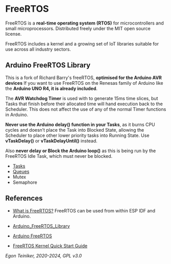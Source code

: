# FreeRTOS 

FreeRTOS is a **real-time operating system (RTOS)** for microcontrollers 
and small microprocessors. Distributed freely under the MIT open source license.

FreeRTOS includes a kernel and a growing set of IoT libraries suitable for use 
across all industry sectors.


## Arduino FreeRTOS Library

This is a fork of Richard Barry's freeRTOS, **optimised for the Arduino AVR devices**
If you want to use FreeRTOS on the Renesas family of Arduino like the **Arduino UNO R4, 
it is already included**.

The **AVR Watchdog Timer** is used with to generate 15ms time slices, but Tasks that finish 
before their allocated time will hand execution back to the Scheduler. 
This does not affect the use of any of the normal Timer functions in Arduino.

**Never use the Arduino delay() function in your Tasks**, as it burns CPU cycles and doesn’t 
place the Task into Blocked State, allowing the Scheduler to place other lower priority 
tasks into Running State. 
Use **vTaskDelay()** or **vTaskDelayUntil()** instead. 

Also **never delay or Block the Arduino loop()** as this is being run by the FreeRTOS Idle 
Task, which must never be blocked.


* [Tasks](tasks/)
* [Queues](queues/)
* Mutex
* Semaphore

## References

* [What is FreeRTOS?](https://youtu.be/kP-pP6FEu8I)
    FreeRTOS can be used from within ESP IDF and Arduino.    

* [Arduino_FreeRTOS_Library](https://github.com/feilipu/Arduino_FreeRTOS_Library)
* [Arduino FreeRTOS](https://feilipu.me/2015/11/24/arduino_freertos/)
* [FreeRTOS Kernel Quick Start Guide](https://www.freertos.org/FreeRTOS-quick-start-guide.html)

*Egon Teiniker, 2020-2024, GPL v3.0* 
